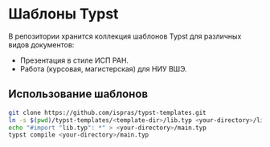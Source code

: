 # Шаблоны Typst

В репозитории хранится коллекция шаблонов Typst для различных видов документов:
- Презентация в стиле ИСП РАН.
- Работа (курсовая, магистерская) для НИУ ВШЭ.

## Использование шаблонов

```sh
git clone https://github.com/ispras/typst-templates.git
ln -s $(pwd)/typst-templates/<template-dir>/lib.typ <your-directory>/lib.typ
echo "#import "lib.typ": *" > <your-directory>/main.typ
typst compile <your-directory>/main.typ
```
